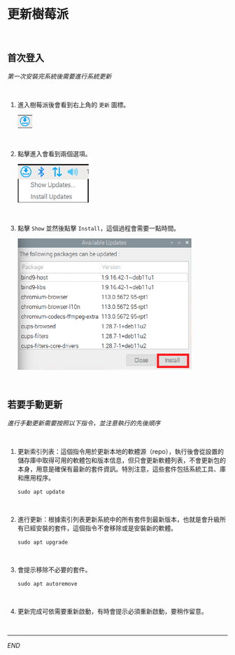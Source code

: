 # 更新樹莓派

<br>

## 首次登入

_第一次安裝完系統後需要進行系統更新_

<br>

1. 進入樹莓派後會看到右上角的 `更新` 圖標。

   ![](images/img_201.png)

<br>

2. 點擊進入會看到兩個選項。

   ![](images/img_202.png)
   
<br>

3. 點擊 `Show` 並然後點擊 `Install`，這個過程會需要一點時間。

   ![](images/img_203.png)

<br>

## 若要手動更新

_進行手動更新需要按照以下指令，並注意執行的先後順序_

<br>

1. 更新索引列表：這個指令用於更新本地的軟體源（repo），執行後會從設置的儲存庫中取得可用的軟體包和版本信息，但只會更新軟體列表，不會更新包的本身，用意是確保有最新的套件資訊。特別注意，這些套件包括系統工具、庫和應用程序。

   ```
   sudo apt update
   ```

<br>

2. 進行更新：根據索引列表更新系統中的所有套件到最新版本，也就是會升級所有已經安裝的套件，這個指令不會移除或是安裝新的軟體。

   ```
   sudo apt upgrade
   ```

<br>

3. 會提示移除不必要的套件。

   ```
   sudo apt autoremove
   ```

<br>

4. 更新完成可依需要重新啟動，有時會提示必須重新啟動，要稍作留意。
  
<br>

___

_END_
